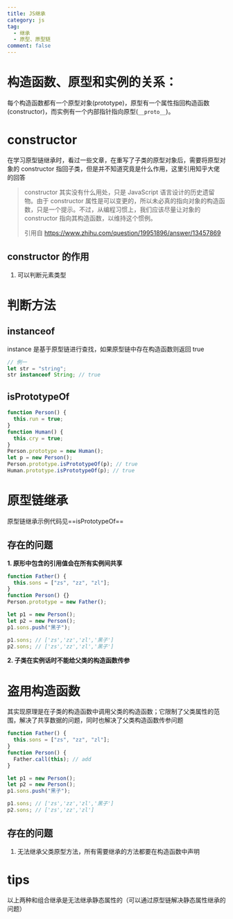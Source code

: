 ```yaml
---
title: JS继承
category: js
tag:
  - 继承
  - 原型、原型链
comment: false
---
```


# 构造函数、原型和实例的关系：

每个构造函数都有一个原型对象(prototype)，原型有一个属性指回构造函数(constructor)，而实例有一个内部指针指向原型(`__proto__`)。

# constructor

在学习原型链继承时，看过一些文章，在重写了子类的原型对象后，需要将原型对象的 constructor 指回子类，但是并不知道究竟是什么作用，这里引用知乎大佬的回答

> constructor 其实没有什么用处，只是 JavaScript 语言设计的历史遗留物。由于 constructor 属性是可以变更的，所以未必真的指向对象的构造函数，只是一个提示。不过，从编程习惯上，我们应该尽量让对象的 constructor 指向其构造函数，以维持这个惯例。
>
> 引用自 https://www.zhihu.com/question/19951896/answer/13457869

## constructor 的作用

1. 可以判断元素类型

# 判断方法

## instanceof

instance 是基于原型链进行查找，如果原型链中存在构造函数则返回 true

```javascript
// 例一
let str = "string";
str instanceof String; // true
```

## isPrototypeOf

```javascript
function Person() {
  this.run = true;
}
function Human() {
  this.cry = true;
}
Person.prototype = new Human();
let p = new Person();
Person.prototype.isPrototypeOf(p); // true
Human.prototype.isPrototypeOf(p); // true
```

# 原型链继承

原型链继承示例代码见==isPrototypeOf==

## 存在的问题

**1. 原形中包含的引用值会在所有实例间共享**

```javascript
function Father() {
  this.sons = ["zs", "zz", "zl"];
}
function Person() {}
Person.prototype = new Father();

let p1 = new Person();
let p2 = new Person();
p1.sons.push("黑子");

p1.sons; // ['zs','zz','zl','黑子']
p2.sons; // ['zs','zz','zl','黑子']
```

**2. 子类在实例话时不能给父类的构造函数传参**

# 盗用构造函数

其实现原理是在子类的构造函数中调用父类的构造函数；它限制了父类属性的范围，解决了共享数据的问题，同时也解决了父类构造函数传参问题

```javascript
function Father() {
  this.sons = ["zs", "zz", "zl"];
}
function Person() {
  Father.call(this); // add
}

let p1 = new Person();
let p2 = new Person();
p1.sons.push("黑子");

p1.sons; // ['zs','zz','zl','黑子']
p2.sons; // ['zs','zz','zl']
```

## 存在的问题

1. 无法继承父类原型方法，所有需要继承的方法都要在构造函数中声明

# tips

以上两种和组合继承是无法继承静态属性的（可以通过原型链解决静态属性继承的问题）
